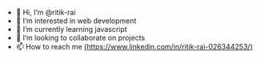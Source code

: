 - 👋 Hi, I’m @ritik-rai
- 👀 I’m interested in web development
- 🌱 I’m currently learning javascript
- 💞️ I’m looking to collaborate on projects
- 📫 How to reach me [(https://www.linkedin.com/in/ritik-rai-026344253/)](https://www.linkedin.com/in/ritik-rai-026344253/)

<!---
ritik-rai/ritik-rai is a ✨ special ✨ repository because its `README.md` (this file) appears on your GitHub profile.
You can click the Preview link to take a look at your changes.
--->
